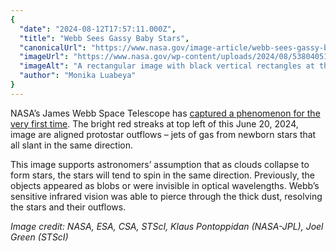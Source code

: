 ```yaml
---
{
  "date": "2024-08-12T17:57:11.000Z",
  "title": "Webb Sees Gassy Baby Stars",
  "canonicalUrl": "https://www.nasa.gov/image-article/webb-sees-gassy-baby-stars/",
  "imageUrl": "https://www.nasa.gov/wp-content/uploads/2024/08/53804051336-3a87b00dce-o.png",
  "imageAlt": "A rectangular image with black vertical rectangles at the bottle left and top right to indicate missing data. A young star-forming region is filled with wispy orange, red, and blue layers of gas and dust. The upper left corner of the image is filled with mostly orange dust, and within that orange dust, there are several small red plumes of gas that extend from the top left to the bottom right, at the same angle. The center of the image is filled with mostly blue gas. At the center, there is one particularly bright star, that has an hourglass shadow above and below it. To the right of that is what looks a vertical eye-shaped crevice with a bright star at the center. The gas to the right of the crevice is a darker orange. Small points of light are sprinkled across the field, brightest sources in the field have extensive eight-pointed diffraction spikes that are characteristic of the Webb Telescope.",
  "author": "Monika Luabeya"
}
---
```


NASA’s James Webb Space Telescope has [captured a phenomenon for the very first time](https://science.nasa.gov/missions/webb/first-of-its-kind-detection-made-in-striking-new-webb-image/). The bright red streaks at top left of this June 20, 2024, image are aligned protostar outflows – jets of gas from newborn stars that all slant in the same direction.

This image supports astronomers’ assumption that as clouds collapse to form stars, the stars will tend to spin in the same direction. Previously, the objects appeared as blobs or were invisible in optical wavelengths. Webb’s sensitive infrared vision was able to pierce through the thick dust, resolving the stars and their outflows.

_Image credit: NASA, ESA, CSA, STScI, Klaus Pontoppidan (NASA-JPL), Joel Green (STScI)_

